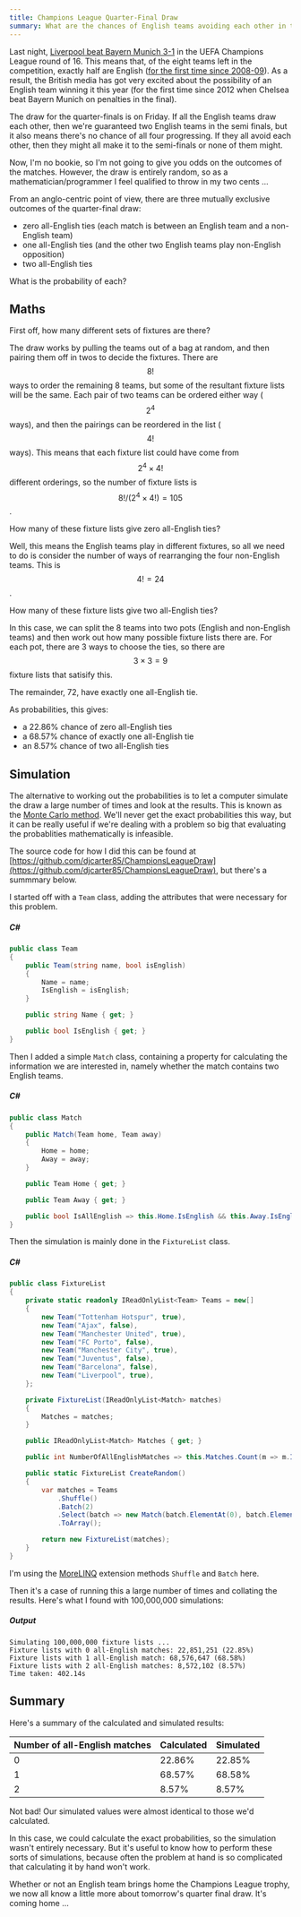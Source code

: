 ```yaml
---
title: Champions League Quarter-Final Draw
summary: What are the chances of English teams avoiding each other in the Champions League quarter-final draw?
---
```


Last night, [Liverpool beat Bayern Munich 3-1](https://www.bbc.co.uk/sport/football/47543631) in the UEFA Champions League round of 16. This means that, of the eight teams left in the competition, exactly half are English ([for the first time since 2008-09](https://twitter.com/OptaJoe/status/1105950279642636294)). As a result, the British media has got very excited about the possibility of an English team winning it this year (for the first time since 2012 when Chelsea beat Bayern Munich on penalties in the final).

The draw for the quarter-finals is on Friday. If all the English teams draw each other, then we're guaranteed two English teams in the semi finals, but it also means there's no chance of all four progressing. If they all avoid each other, then they might all make it to the semi-finals or none of them might.

Now, I'm no bookie, so I'm not going to give you odds on the outcomes of the matches. However, the draw is entirely random, so as a mathematician/programmer I feel qualified to throw in my two cents ...

From an anglo-centric point of view, there are three mutually exclusive outcomes of the quarter-final draw:

- zero all-English ties (each match is between an English team and a non-English team)
- one all-English ties (and the other two English teams play non-English opposition)
- two all-English ties

What is the probability of each?

## Maths

First off, how many different sets of fixtures are there?

The draw works by pulling the teams out of a bag at random, and then pairing them off in twos to decide the fixtures. There are $$8!$$ ways to order the remaining 8 teams, but some of the resultant fixture lists will be the same. Each pair of two teams can be ordered either way ($$2^4$$ ways), and then the pairings can be reordered in the list ($$4!$$ ways). This means that each fixture list could have come from $$2^4 \times 4!$$ different orderings, so the number of fixture lists is $$8!/(2^4 \times 4!) = 105$$.

How many of these fixture lists give zero all-English ties?

Well, this means the English teams play in different fixtures, so all we need to do is consider the number of ways of rearranging the four non-English teams. This is $$4! = 24$$.

How many of these fixture lists give two all-English ties?

In this case, we can split the 8 teams into two pots (English and non-English teams) and then work out how many possible fixture lists there are. For each pot, there are 3 ways to choose the ties, so there are $$3 \times 3 = 9$$ fixture lists that satisify this.

The remainder, 72, have exactly one all-English tie.

As probabilities, this gives:

- a 22.86% chance of zero all-English ties
- a 68.57% chance of exactly one all-English tie
- an 8.57% chance of two all-English ties

## Simulation

The alternative to working out the probabilities is to let a computer simulate the draw a large number of times and look at the results. This is known as the [Monte Carlo method](https://en.wikipedia.org/wiki/Monte_Carlo_method). We'll never get the exact probabilities this way, but it can be really useful if we're dealing with a problem so big that evaluating the probablities mathematically is infeasible.

The source code for how I did this can be found at [https://github.com/djcarter85/ChampionsLeagueDraw](https://github.com/djcarter85/ChampionsLeagueDraw), but there's a summmary below.

I started off with a `Team` class, adding the attributes that were necessary for this problem.

##### C#
```c#
public class Team
{
    public Team(string name, bool isEnglish)
    {
        Name = name;
        IsEnglish = isEnglish;
    }

    public string Name { get; }

    public bool IsEnglish { get; }
}
```

Then I added a simple `Match` class, containing a property for calculating the information we are interested in, namely whether the match contains two English teams.

##### C#
```c#
public class Match
{
    public Match(Team home, Team away)
    {
        Home = home;
        Away = away;
    }

    public Team Home { get; }

    public Team Away { get; }

    public bool IsAllEnglish => this.Home.IsEnglish && this.Away.IsEnglish;
}
```

Then the simulation is mainly done in the `FixtureList` class.

##### C#
```c#
public class FixtureList
{
    private static readonly IReadOnlyList<Team> Teams = new[]
    {
        new Team("Tottenham Hotspur", true),
        new Team("Ajax", false),
        new Team("Manchester United", true),
        new Team("FC Porto", false),
        new Team("Manchester City", true),
        new Team("Juventus", false),
        new Team("Barcelona", false),
        new Team("Liverpool", true),
    };

    private FixtureList(IReadOnlyList<Match> matches)
    {
        Matches = matches;
    }

    public IReadOnlyList<Match> Matches { get; }

    public int NumberOfAllEnglishMatches => this.Matches.Count(m => m.IsAllEnglish);

    public static FixtureList CreateRandom()
    {
        var matches = Teams
            .Shuffle()
            .Batch(2)
            .Select(batch => new Match(batch.ElementAt(0), batch.ElementAt(1)))
            .ToArray();

        return new FixtureList(matches);
    }
}
```

I'm using the [MoreLINQ](https://github.com/morelinq/MoreLINQ) extension methods `Shuffle` and `Batch` here.

Then it's a case of running this a large number of times and collating the results. Here's what I found with 100,000,000 simulations:

##### Output
```
Simulating 100,000,000 fixture lists ...
Fixture lists with 0 all-English matches: 22,851,251 (22.85%)
Fixture lists with 1 all-English match: 68,576,647 (68.58%)
Fixture lists with 2 all-English matches: 8,572,102 (8.57%)
Time taken: 402.14s
```

## Summary

Here's a summary of the calculated and simulated results:

|Number of all-English matches|Calculated|Simulated|
|---|---|---|
|0|22.86%|22.85%|
|1|68.57%|68.58%|
|2|8.57%|8.57%|

Not bad! Our simulated values were almost identical to those we'd calculated.

In this case, we could calculate the exact probabilities, so the simulation wasn't entirely necessary. But it's useful to know how to perform these sorts of simulations, because often the problem at hand is so complicated that calculating it by hand won't work.

Whether or not an English team brings home the Champions League trophy, we now all know a little more about tomorrow's quarter final draw. It's coming home ...